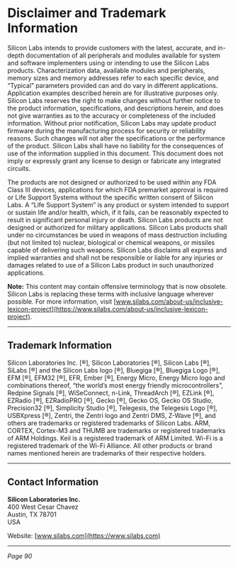# Disclaimer and Trademark Information

Silicon Labs intends to provide customers with the latest, accurate, and in-depth documentation of all peripherals and modules available for system and software implementers using or intending to use the Silicon Labs products. Characterization data, available modules and peripherals, memory sizes and memory addresses refer to each specific device, and “Typical” parameters provided can and do vary in different applications. Application examples described herein are for illustrative purposes only. Silicon Labs reserves the right to make changes without further notice to the product information, specifications, and descriptions herein, and does not give warranties as to the accuracy or completeness of the included information. Without prior notification, Silicon Labs may update product firmware during the manufacturing process for security or reliability reasons. Such changes will not alter the specifications or the performance of the product. Silicon Labs shall have no liability for the consequences of use of the information supplied in this document. This document does not imply or expressly grant any license to design or fabricate any integrated circuits.

The products are not designed or authorized to be used within any FDA Class III devices, applications for which FDA premarket approval is required or Life Support Systems without the specific written consent of Silicon Labs. A “Life Support System” is any product or system intended to support or sustain life and/or health, which, if it fails, can be reasonably expected to result in significant personal injury or death. Silicon Labs products are not designed or authorized for military applications. Silicon Labs products shall under no circumstances be used in weapons of mass destruction including (but not limited to) nuclear, biological or chemical weapons, or missiles capable of delivering such weapons. Silicon Labs disclaims all express and implied warranties and shall not be responsible or liable for any injuries or damages related to use of a Silicon Labs product in such unauthorized applications.

**Note:** This content may contain offensive terminology that is now obsolete. Silicon Labs is replacing these terms with inclusive language wherever possible. For more information, visit [www.silabs.com/about-us/inclusive-lexicon-project](https://www.silabs.com/about-us/inclusive-lexicon-project).

---

## Trademark Information

Silicon Laboratories Inc. [®], Silicon Laboratories [®], Silicon Labs [®], SiLabs [®] and the Silicon Labs logo [®], Bluegiga [®], Bluegiga Logo [®], EFM [®], EFM32 [®], EFR, Ember [®], Energy Micro, Energy Micro logo and combinations thereof, “the world’s most energy friendly microcontrollers”, Redpine Signals [®], WiSeConnect, n-Link, ThreadArch [®], EZLink [®], EZRadio [®], EZRadioPRO [®], Gecko [®], Gecko OS, Gecko OS Studio, Precision32 [®], Simplicity Studio [®], Telegesis, the Telegesis Logo [®], USBXpress [®], Zentri, the Zentri logo and Zentri DMS, Z-Wave [®], and others are trademarks or registered trademarks of Silicon Labs. ARM, CORTEX, Cortex-M3 and THUMB are trademarks or registered trademarks of ARM Holdings. Keil is a registered trademark of ARM Limited. Wi-Fi is a registered trademark of the Wi-Fi Alliance. All other products or brand names mentioned herein are trademarks of their respective holders.

---

## Contact Information

**Silicon Laboratories Inc.**  
400 West Cesar Chavez  
Austin, TX 78701  
USA  

Website: [www.silabs.com](https://www.silabs.com)

---

*Page 90*